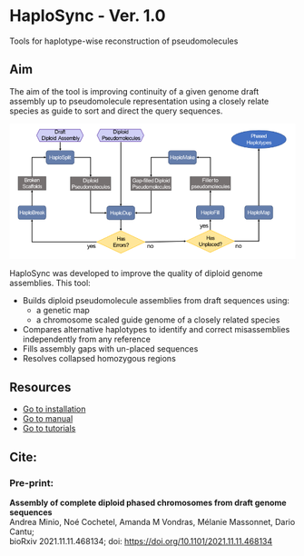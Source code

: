 # HaploSync - Ver. 1.0
Tools for haplotype-wise reconstruction of pseudomolecules

## Aim
The aim of the tool is improving continuity of a given genome draft assembly up to pseudomolecule representation using a closely relate species as guide to sort and direct the query sequences.  

![HaploSync Diagram](./manual/Workflows/Diagram.png)

HaploSync was developed to improve the quality of diploid genome assemblies. This tool:

* Builds diploid pseudomolecule assemblies from draft sequences using:
  * a genetic map 
  * a chromosome scaled guide genome of a closely related species 
* Compares alternative haplotypes to identify and correct misassemblies independently from any reference
* Fills assembly gaps with un-placed sequences
* Resolves collapsed homozygous regions

## Resources
  * [Go to installation](./manual/Install.md)
  * [Go to manual](./manual/Readme.md)
  * [Go to tutorials](./tutorials/Readme.md)
  
## Cite:
### Pre-print:
__Assembly of complete diploid phased chromosomes from draft genome sequences__\
Andrea Minio, Noé Cochetel, Amanda M Vondras, Mélanie Massonnet, Dario Cantu;\
bioRxiv 2021.11.11.468134; doi: https://doi.org/10.1101/2021.11.11.468134

